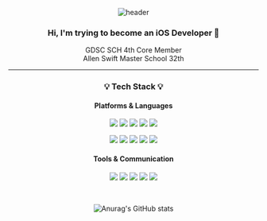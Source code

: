 <div align="center">
    
  ![header](https://capsule-render.vercel.app/api?type=rect&color=auto&text=Aiden's%20Github&height=100&fontSize=50&textBg=false)

  ### Hi, I'm trying to become an iOS Developer :wave:
  
  GDSC SCH 4th Core Member
  <br>
  Allen Swift Master School 32th

</div>

<div align="center">
    
  ---
  ### :bulb: Tech Stack :bulb:
  #### Platforms & Languages
  ![](https://img.shields.io/badge/iOS-000000?style=for-the-badge&logo=ios&logoColor=white)
  ![](https://img.shields.io/badge/Flutter-02569B?style=for-the-badge&logo=flutter&logoColor=white)
  ![](https://img.shields.io/badge/Linux-FCC624?style=for-the-badge&logo=linux&logoColor=black)
  ![](https://img.shields.io/badge/Android-3DDC84?style=for-the-badge&logo=android&logoColor=white)
  ![](https://img.shields.io/badge/Firebase-039BE5?style=for-the-badge&logo=Firebase&logoColor=white)
  
  ![](https://img.shields.io/badge/Swift-FA7343?style=for-the-badge&logo=swift&logoColor=white)
  ![](https://img.shields.io/badge/Python-14354C?style=for-the-badge&logo=python&logoColor=white)
  ![](https://img.shields.io/badge/Dart-0175C2?style=for-the-badge&logo=dart&logoColor=white)
  ![](https://img.shields.io/badge/C-00599C?style=for-the-badge&logo=c&logoColor=white)
  ![](https://img.shields.io/badge/Java-ED8B00?style=for-the-badge&logo=openjdk&logoColor=white)
  

  #### Tools & Communication
  ![](https://img.shields.io/badge/Xcode-007ACC?style=for-the-badge&logo=Xcode&logoColor=white)
  ![](https://img.shields.io/badge/GitHub-100000?style=for-the-badge&logo=github&logoColor=white)
  ![](https://img.shields.io/badge/Visual_Studio_Code-0078D4?style=for-the-badge&logo=visual%20studio%20code&logoColor=white)
  ![](https://img.shields.io/badge/Notion-000000?style=for-the-badge&logo=notion&logoColor=white)
  ![](https://img.shields.io/badge/Slack-4A154B?style=for-the-badge&logo=slack&logoColor=white)

  <br>
  
  ![Anurag's GitHub stats](https://github-readme-stats.vercel.app/api?username=KR-HanYunSeop&hide=contribs,prs&show_icons=true&theme=nord)
  
</div>






